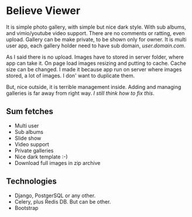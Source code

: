 Believe Viewer
==============

It is simple photo gallery, with simple but nice dark style. With sub albums,
and vimio/youtube video support. There are no comments or ratting, even upload.
Gallery can be make private, to be shown only for owner. It is multi user app,
each gallery holder need to have sub domain, *user.domain.com*.

As I said there is no upload. Images have to stored in server folder, where app can take it.
On page load images resizing and putting to cache. Cache size can be changed.
I made it because app run on server where images stored, a lot of images.
I don' want to duplicate them.

But, nice outside, it is terrible management inside. Adding and managing galleries
is far away from right way. *I still think how to fix this*.

Sum fetches
-----------

 * Multi user
 * Sub albums
 * Slide show
 * Video support
 * Private galleries
 * Nice dark template :-)
 * Download full images in zip archive

Technologies
------------

 * Django, PostgerSQL or any other.
 * Celery, plus Redis DB. But can be other.
 * Bootstrap